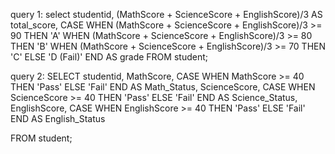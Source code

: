 query 1: select 
    studentid,
    (MathScore + ScienceScore + EnglishScore)/3 AS total_score,
    CASE 
        WHEN (MathScore + ScienceScore + EnglishScore)/3 >= 90 THEN 'A'
        WHEN (MathScore + ScienceScore + EnglishScore)/3 >= 80 THEN 'B'
        WHEN (MathScore + ScienceScore + EnglishScore)/3 >= 70 THEN 'C'
        ELSE 'D (Fail)'
    END AS grade
FROM 
    student;

query 2: SELECT 
    studentid,
    MathScore,
    CASE 
        WHEN MathScore >= 40 THEN 'Pass' 
        ELSE 'Fail' 
    END AS Math_Status,
    ScienceScore,
    CASE 
        WHEN ScienceScore >= 40 THEN 'Pass' 
        ELSE 'Fail' 
    END AS Science_Status,
    EnglishScore,
    CASE 
        WHEN EnglishScore >= 40 THEN 'Pass' 
        ELSE 'Fail' 
    END AS English_Status

FROM 
    student;
